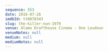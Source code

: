 ```yaml
---
sequence: 553
date: 2016-07-26
imdbId: tt0078343
slug: the-killer-nun-1979
venue: Alamo Drafthouse Cinema - One Loudoun
venueNotes: null
medium: null
mediumNotes: null
---
```

